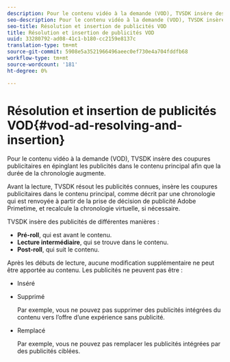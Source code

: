 ```yaml
---
description: Pour le contenu vidéo à la demande (VOD), TVSDK insère des coupures publicitaires en épinglant les publicités dans le contenu principal afin que la durée de la chronologie augmente.
seo-description: Pour le contenu vidéo à la demande (VOD), TVSDK insère des coupures publicitaires en épinglant les publicités dans le contenu principal afin que la durée de la chronologie augmente.
seo-title: Résolution et insertion de publicités VOD
title: Résolution et insertion de publicités VOD
uuid: 33280792-ad08-41c1-b180-cc2159e8137c
translation-type: tm+mt
source-git-commit: 5908e5a3521966496aeec0ef730e4a704fddfb68
workflow-type: tm+mt
source-wordcount: '181'
ht-degree: 0%

---
```



# Résolution et insertion de publicités VOD{#vod-ad-resolving-and-insertion}

Pour le contenu vidéo à la demande (VOD), TVSDK insère des coupures publicitaires en épinglant les publicités dans le contenu principal afin que la durée de la chronologie augmente.

Avant la lecture, TVSDK résout les publicités connues, insère les coupures publicitaires dans le contenu principal, comme décrit par une chronologie qui est renvoyée à partir de la prise de décision de publicité Adobe Primetime, et recalcule la chronologie virtuelle, si nécessaire.

TVSDK insère des publicités de différentes manières :

* **Pré-roll**, qui est avant le contenu.
* **Lecture intermédiaire**, qui se trouve dans le contenu.
* **Post-roll**, qui suit le contenu.

Après les débuts de lecture, aucune modification supplémentaire ne peut être apportée au contenu. Les publicités ne peuvent pas être :

* Inséré
* Supprimé

   Par exemple, vous ne pouvez pas supprimer des publicités intégrées du contenu vers l’offre d’une expérience sans publicité.
* Remplacé

   Par exemple, vous ne pouvez pas remplacer les publicités intégrées par des publicités ciblées.

